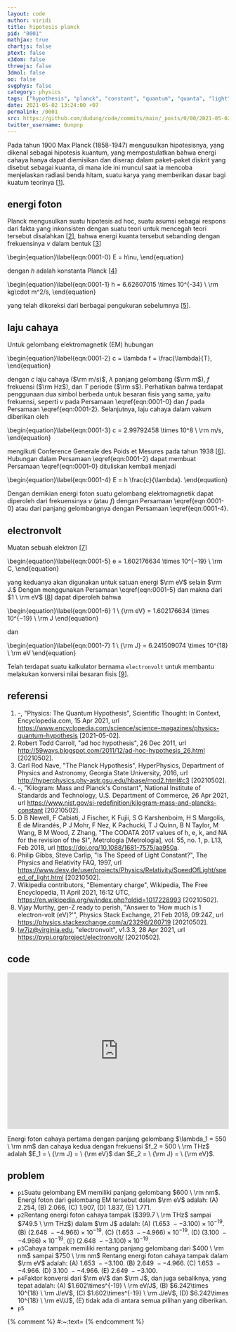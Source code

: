 ```yaml
---
layout: code
author: viridi
title: hipotesis planck
pid: "0001"
mathjax: true
chartjs: false
ptext: false
x3dom: false
threejs: false
3dmol: false
oo: false
svgphys: false
category: physics
tags: ["hypothesis", "planck", "constant", "quantum", "quanta", "light"]
date: 2021-05-02 13:24:00 +07
permalink: /0001
src: https://github.com/dudung/code/commits/main/_posts/0/00/2021-05-02-planck-hypothesis.md
twitter_username: 6unpnp
---
```

Pada tahun 1900 Max Planck (1858-1947) mengusulkan hipotesisnya, yang dikenal sebagai hipotesis kuantum, yang mempostulatkan bahwa energi cahaya hanya dapat diemisikan dan diserap dalam paket-paket diskrit yang disebut sebagai kuanta, di mana ide ini muncul saat ia mencoba menjelaskan radiasi benda hitam, suatu karya yang memberikan dasar bagi kuatum teorinya [[1](#r1)].


## energi foton
Planck mengusulkan suatu hipotesis ad hoc, suatu asumsi sebagai respons dari fakta yang inkonsisten dengan suatu teori untuk mencegah teori tersebut disalahkan [[2](#r2)], bahwa energi kuanta tersebut sebanding dengan frekuensinya $\nu$ dalam bentuk [[3](#r3)]

\begin{equation}\label{eqn:0001-0}
E = h\nu,
\end{equation}

dengan $h$ adalah konstanta Planck [[4](#r4)]

\begin{equation}\label{eqn:0001-1}
h = 6.62607015 \times 10^{-34} \ \rm kg\cdot m^2/s,
\end{equation}

yang telah dikoreksi dari berbagai pengukuran sebelumnya [[5](#r5)].


## laju cahaya
Untuk gelombang elektromagnetik (EM) hubungan

\begin{equation}\label{eqn:0001-2}
c = \lambda f = \frac{\lambda}{T},
\end{equation}

dengan $c$ laju cahaya ($\rm m/s)$, $\lambda$ panjang gelombang ($\rm m$), $f$ frekuensi ($\rm Hz$), dan $T$ periode ($\rm s$). Perhatikan bahwa terdapat penggunaan dua simbol berbeda untuk besaran fisis yang sama, yaitu frekuensi, seperti $\nu$ pada Persamaan \eqref{eqn:0001-0} dan $f$ pada Persamaan \eqref{eqn:0001-2}. Selanjutnya, laju cahaya dalam vakum diberikan oleh

\begin{equation}\label{eqn:0001-3}
c = 2.99792458 \times 10^8 \ \rm m/s,
\end{equation}

mengikuti Conference Generale des Poids et Mesures pada tahun 1938 [[6](#r6)]. Hubungan dalam Persamaan \eqref{eqn:0001-2} dapat membuat Persamaan \eqref{eqn:0001-0} dituliskan kembali menjadi

\begin{equation}\label{eqn:0001-4}
E = h \frac{c}{\lambda}.
\end{equation}

Dengan demikian energi foton suatu gelombang elektromagnetik dapat diperoleh dari frekuensinya $\nu$ (atau $f$) dengan Persamaan \eqref{eqn:0001-0} atau dari panjang gelombangnya dengan Persamaan \eqref{eqn:0001-4}.


## electronvolt
Muatan sebuah elektron [[7](#r7)]

\begin{equation}\label{eqn:0001-5}
e = 1.602176634 \times 10^{−19} \ \rm C,
\end{equation}

yang keduanya akan digunakan untuk satuan energi $\rm eV$ selain $\rm J.$ Dengan menggunakan Persamaan \eqref{eqn:0001-5} dan makna dari $1 \ \rm eV$ [[8](#r8)] dapat diperoleh bahwa

\begin{equation}\label{eqn:0001-6}
1 \ {\rm eV} = 1.602176634 \times 10^{−19} \ \rm J
\end{equation}

dan

\begin{equation}\label{eqn:0001-7}
1 \ {\rm J} = 6.241509074 \times 10^{18} \ \rm eV
\end{equation}

Telah terdapat suatu kalkulator bernama `electronvolt` untuk membantu melakukan konversi nilai besaran fisis [[9](#r9)].


## referensi
1. <a name="r1"></a>-, "Physics: The Quantum Hypothesis", Scientific Thought: In Context, Encyclopedia.com, 15 Apr 2021, url <https://www.encyclopedia.com/science/science-magazines/physics-quantum-hypothesis> [2021-05-02].
2. <a name="r2"></a>Robert Todd Carroll, "ad hoc hypothesis", 26 Dec 2011, url <http://59ways.blogspot.com/2011/12/ad-hoc-hypothesis_26.html> [20210502].
3. <a name="r3"></a>Carl Rod Nave, "The Planck Hypothesis", HyperPhysics, Department of Physics and Astronomy, Georgia State University, 2016, url <http://hyperphysics.phy-astr.gsu.edu/hbase/mod2.html#c3> [20210502].
4. <a name="r4"></a>-, "Kilogram: Mass and Planck's Constant", National Institute of Standards and Technology, U.S. Department of Commerce, 26 Apr 2021, url <https://www.nist.gov/si-redefinition/kilogram-mass-and-plancks-constant> [20210502].
5. <a name="r5"></a>D B Newell, F Cabiati, J Fischer, K Fujii, S G Karshenboim, H S Margolis, E de Mirandés, P J Mohr, F Nez, K Pachucki, T J Quinn, B N Taylor, M Wang, B M Wood, Z Zhang, "The CODATA 2017 values of h, e, k, and NA for the revision of the SI", Metrologia [Metrologia], vol. 55, no. 1, p. L13, Feb 2018, url <https://doi.org/10.1088/1681-7575/aa950a>.
6. <a name="r6"></a>Philip Gibbs, Steve Carlip, "Is The Speed of Light Constant?", The Physics and Relativity FAQ, 1997, url <https://www.desy.de/user/projects/Physics/Relativity/SpeedOfLight/speed_of_light.html> [20210502].
7. <a name="r7"></a>Wikipedia contributors, "Elementary charge", Wikipedia, The Free Encyclopedia, 11 April 2021, 16:12 UTC, <https://en.wikipedia.org/w/index.php?oldid=1017228993> [20210502].
8. <a name="r8"></a>Vijay Murthy, gen-Z ready to perish, "Answer to 'How much is 1 electron-volt (eV)?'", Physics Stack Exchange, 21 Feb 2018, 09:24Z, url <https://physics.stackexchange.com/a/23296/260719> [20210502].
9. <a name="r9"></a>lw7jz@virginia.edu, "electronvolt", v1.3.3, 28 Apr 2021, url <https://pypi.org/project/electronvolt/> [20210502].

## code
<iframe src="https://trinket.io/embed/python/0c8adc0621" width="100%" height="356" frameborder="0" marginwidth="0" marginheight="0" allowfullscreen></iframe>

Energi foton cahaya pertama dengan panjang gelombang $\lambda_1 = 550 \ \rm nm$ dan cahaya kedua dengan frekuensi $f_2 = 500 \ \rm THz$ adalah $E_1 = \ {\rm J} = \ {\rm eV}$ dan $E_2 = \ {\rm J} = \ {\rm eV}$.


## problem
+ <a name="p1">`p1`</a>Suatu gelombang EM memiliki panjang gelombang $600 \ \rm nm$. Energi foton dari gelombang EM tersebut dalam $\rm eV$ adalah: (A) $2.254$, (B) $2.066$, (C) $1.907$, (D) $1.837$, (E) $1.771$.
+ <a name="p2">`p2`</a>Rentang energi foton cahaya tampak ($399.7 \ \rm THz$ sampai $749.5 \ \rm THz$) dalam $\rm J$ adalah: (A) $(1.653 \ -- 3.100) \times 10^{-19}$. (B) $(2.648 \ -- 4.966) \times 10^{-19}$. (C) $(1.653 \ -- 4.966) \times 10^{-19}$. (D) $(3.100 \ -- 4.966) \times 10^{-19}$. (E) $(2.648 \ -- 3.100) \times 10^{-19}$.
+ <a name="p3">`p3`</a>Cahaya tampak memiliki rentang panjang gelombang dari $400 \ \rm nm$ sampai $750 \ \rm nm$ Rentang energi foton cahaya tampak dalam $\rm eV$ adalah: (A) $1.653 \ -- 3.100$. (B) $2.649 \ -- 4.966$. (C) $1.653 \ -- 4.966$. (D) $3.100 \ -- 4.966$. (E) $2.649 \ -- 3.100$.
+ <a name="p4">`p4`</a>Faktor konversi dari $\rm eV$ dan $\rm J$, dan juga sebaliknya, yang tepat adalah: (A) $1.602\times^{-19} \ \rm eV/J$, (B) $6.242\times 10^{18} \ \rm J/eV$, (C) $1.602\times^{-19} \ \rm J/eV$, (D) $6.242\times 10^{18} \ \rm eV/J$, (E) tidak ada di antara semua pilihan yang diberikan.
+ <a name="p5">`p5`</a>

{% comment %}
#:~:text=
{% endcomment %}
